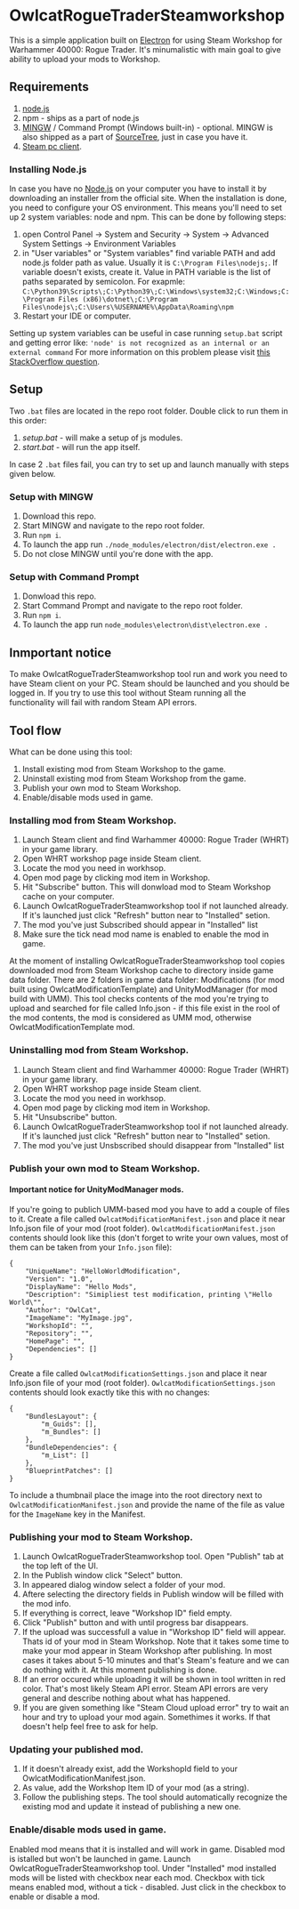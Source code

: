 # OwlcatRogueTraderSteamworkshop
This is a simple application built on [Electron](https://www.electronjs.org/) for using Steam Workshop for Warhammer 40000: Rogue Trader. It's minumalistic with main goal to give ability to upload your mods to Workshop.

## Requirements
1. [node.js](https://nodejs.org/en/download)
2. npm - ships as a part of node.js
3. [MINGW](https://www.mingw-w64.org/) / Command Prompt (Windows built-in) - optional. MINGW is also shipped as a part of [SourceTree](https://www.sourcetreeapp.com/), just in case you have it.
4. [Steam pc client](https://store.steampowered.com/about/).

### Installing Node.js
In case you have no [Node.js](https://nodejs.org/en/download) on your computer you have to install it by downloading an installer from the official site. When the installation is done, you need to configure your OS environment. This means you'll need to set up 2 system variables: node and npm.
This can be done by following steps:
1. open Control Panel -> System and Security -> System -> Advanced System Settings -> Environment Variables
2. in "User variables" or "System variables" find variable PATH and add node.js folder path as value. Usually it is `C:\Program Files\nodejs;`. If variable doesn't exists, create it. Value in PATH variable is the list of paths separated by semicolon. For exapmle: `C:\Python39\Scripts\;C:\Python39\;C:\Windows\system32;C:\Windows;C:\Program Files (x86)\dotnet\;C:\Program Files\nodejs\;C:\Users\%USERNAME%\AppData\Roaming\npm`
3. Restart your IDE or computer.

Setting up system variables can be useful in case running `setup.bat` script and getting error like:
`'node' is not recognized as an internal or an external command`
For more information on this problem please visit [this StackOverflow question](https://stackoverflow.com/questions/23412938/node-is-not-recognized-as-an-internal-or-an-external-command-operable-program).

## Setup 
Two `.bat` files are located in the repo root folder. Double click to run them in this order:
1. *setup.bat* - will make a setup of js modules.
2. *start.bat* - will run the app itself. 

In case 2 `.bat` files fail, you can try to set up and launch manually with steps given below. 

### Setup with MINGW
1. Download this repo.
2. Start MINGW and navigate to the repo root folder.
3. Run `npm i`.
4. To launch the app run `./node_modules/electron/dist/electron.exe .`
5. Do not close MINGW until you're done with the app.

### Setup with Command Prompt
1. Donwload this repo.
2. Start Command Prompt and navigate to the repo root folder.
3. Run `npm i`.
4. To launch the app run `node_modules\electron\dist\electron.exe .`

## Inmportant notice
To make OwlcatRogueTraderSteamworkshop tool run and work you need to have Steam client on your PC. Steam should be launched and you should be logged in. If you try to use this tool without Steam running all the functionality will fail with random Steam API errors.

## Tool flow
What can be done using this tool:
1. Install existing mod from Steam Workshop to the game.
2. Uninstall existing mod from Steam Workshop from the game.
3. Publish your own mod to Steam Workshop.
4. Enable/disable mods used in game.

### Installing mod from Steam Workshop.
1. Launch Steam client and find Warhammer 40000: Rogue Trader (WHRT) in your game library.
2. Open WHRT workshop page inside Steam client.
3. Locate the mod you need in workhsop.
4. Open mod page by clicking mod item in Workshop.
5. Hit "Subscribe" button. This will donwload mod to Steam Workshop cache on your computer.
6. Launch OwlcatRogueTraderSteamworkshop tool if not launched already. If it's launched just click "Refresh" button near to "Installed" setion.
7. The mod you've just Subscribed should appear in "Installed" list 
8. Make sure the tick nead mod name is enabled to enable the mod in game.

At the moment of installing OwlcatRogueTraderSteamworkshop tool copies downloaded mod from Steam Workshop cache to directory inside game data folder. There are 2 folders in game data folder: Modifications (for mod built using OwlcatModificationTemplate) and UnityModManager (for mod build with UMM). This tool checks contents of the mod you're trying to upload and searched for file called Info.json - if this file exist in the rool of the mod contents, the mod is considered as UMM mod, otherwise OwlcatModificationTemplate mod.

### Uninstalling mod from Steam Workshop.
1. Launch Steam client and find Warhammer 40000: Rogue Trader (WHRT) in your game library.
2. Open WHRT workshop page inside Steam client.
3. Locate the mod you need in workhsop.
4. Open mod page by clicking mod item in Workshop.
5. Hit "Unsubscribe" button. 
6. Launch OwlcatRogueTraderSteamworkshop tool if not launched already. If it's launched just click "Refresh" button near to "Installed" setion.
7. The mod you've just Unsbscribed should disappear from "Installed" list 

### Publish your own mod to Steam Workshop.

#### Important notice for UnityModManager mods.
If you're going to publich UMM-based mod you have to add a couple of files to it. 
Create a file called `OwlcatModificationManifest.json` and place it near Info.json file of your mod (root folder). `OwlcatModificationManifest.json` contents should look like this (don't forget to write your own values, most of them can be taken from your `Info.json` file): 
```
{
    "UniqueName": "HelloWorldModification",
    "Version": "1.0",
    "DisplayName": "Hello Mods",
    "Description": "Simipliest test modification, printing \"Hello World\"",
    "Author": "OwlCat",
	"ImageName": "MyImage.jpg",
	"WorkshopId": "",
	"Repository": "",
	"HomePage": "",
	"Dependencies": []
}
```

Create a file called `OwlcatModificationSettings.json` and place it near Info.json file of your mod (root folder). `OwlcatModificationSettings.json` contents should look exactly tike this with no changes:
```
{
    "BundlesLayout": {
        "m_Guids": [],
        "m_Bundles": []
    },
    "BundleDependencies": {
        "m_List": []
    },
    "BlueprintPatches": []
}
```

To include a thumbnail place the image into the root directory next to `OwlcatModificationManifest.json` and provide the name of the file as value for the `ImageName` key in the Manifest.

### Publishing your mod to Steam Workshop.
1. Launch OwlcatRogueTraderSteamworkshop tool. Open "Publish" tab at the top left of the UI.
2. In the Publish window click "Select" button.
3. In appeared dialog window select a folder of your mod.
4. Aftere selecting the directory fields in Publish window will be filled with the mod info.
5. If everything is correct, leave "Workshop ID" field empty.
6. Click "Publish" button and with until progress bar disappears.
7. If the upload was successfull a value in "Workshop ID" field will appear. Thats id of your mod in Steam Workshop. Note that it takes some time to make your mod appear in Steam Workshop after publishing. In most cases it takes about 5-10 minutes and that's Steam's feature and we can do nothing with it. At this moment publishing is done.
8. If an error occured while uploading it will be shown in tool written in red color. That's most likely Steam API error. Steam API errors are very general and describe nothing about what has happened. 
9. If you are given something like "Steam Cloud upload error" try to wait an hour and try to upload your mod again. Somethimes it works. If that doesn't help feel free to ask for help.

### Updating your published mod.
1. If it doesn't already exist, add the WorkshopId field to your OwlcatModificationManifest.json.
2. As value, add the Workshop Item ID of your mod (as a string).
3. Follow the publishing steps. The tool should automatically recognize the existing mod and update it instead of publishing a new one.

### Enable/disable mods used in game.
Enabled mod means that it is installed and will work in game. Disabled mod is istalled but won't be launched in game. Launch OwlcatRogueTraderSteamworkshop tool. Under "Installed" mod installed mods will be listed with checkbox near each mod. Checkbox with tick means enabled mod, without a tick - disabled. Just click in the checkbox to enable or disable a mod.
